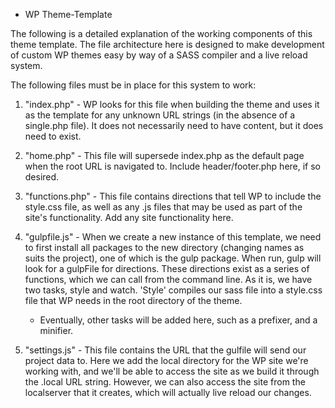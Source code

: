 * WP Theme-Template 

The following is a detailed explanation of the working components of this theme template. The file architecture here is designed to make development of custom WP themes easy by way of a SASS compiler and a live reload system. 

The following files must be in place for this system to work:

1. "index.php" - WP looks for this file when building the theme and uses it as the template for any unknown URL strings (in the absence of a single.php file). It does not necessarily need to have content, but it does need to exist. 

2. "home.php" - This file will supersede index.php as the default page when the root URL is navigated to. Include header/footer.php here, if so desired. 

3. "functions.php" - This file contains directions that tell WP to include the style.css file, as well as any .js files that may be used as part of the site's functionality. Add any site functionality here. 

4. "gulpfile.js" - When we create a new instance of this template, we need to first install all packages to the new directory (changing names as suits the project), one of which is the gulp package. When run, gulp will look for a gulpFile for directions. These directions exist as a series of functions, which we can call from the command line. As it is, we have two tasks, style and watch. 'Style' compiles our sass file into a style.css file that WP needs in the root directory of the theme. 
    - Eventually, other tasks will be added here, such as a prefixer, and a minifier. 

5. "settings.js" - This file contains the URL that the gulfile will send our project data to. Here we add the local directory for the WP site we're working with, and we'll be able to access the site as we build it through the .local URL string. However, we can also access the site from the localserver that it creates, which will actually live reload our changes. 